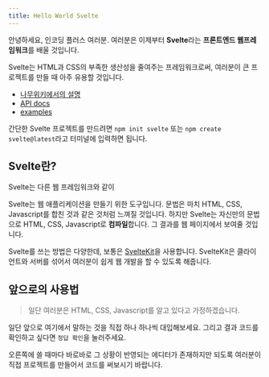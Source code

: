 ```yaml
---
title: Hello World Svelte
---
```


안녕하세요, 인코딩 플러스 여러분. 여러분은 이제부터 **Svelte**라는 **프론트엔드 웹프레임워크**를 배울 것입니다.

Svelte는 HTML과 CSS의 부족한 생산성을 줄여주는 프레임워크로써, 여러분이 큰 프로젝트를 만들 때 아주 유용할 것입니다.

- [나무위키에서의 설명](https://namu.wiki/w/Svelte)
- [API docs](https://svelte.dev/docs)
- [examples](https://svelte.dev/examples)

간단한 Svelte 프로젝트를 만드려면 `npm init svelte` 또는 `npm create svelte@latest`라고 터미널에 입력하면 됩니다.



## Svelte란?

Svelte는 다른 웹 프레임워크와 같이

Svelte는 웹 애플리케이션을 만들기 위한 도구입니다. 문법은 마치 HTML, CSS, Javascript를 합친 것과 같은 것처럼 느껴질 것입니다. 하지만 Svelte는 자신만의 문법으로 HTML, CSS, Javascript로 **컴파일**합니다. 그 결과를 웹 페이지에서 보여줄 것입니다.

Svelte를 쓰는 방법은 다양한데, 보통은 [SvelteKit](https://kit.svelte.dev)을 사용합니다. SvelteKit은 클라이언트와 서버를 섞어서 여러분이 쉽게 웹 개발을 할 수 있도록 해줍니다. 



## 앞으로의 사용법

> 일단 여러분은 HTML, CSS, Javascript를 알고 있다고 가정하겠습니다.

일단 앞으로 여기에서 말하는 것을 직접 하나 하나씩 대입해보세요. 그리고 결과 코드를 확인하고 싶다면 `정답 확인`을 눌러주세요.

오른쪽에 쓸 때마다 바로바로 그 상황이 반영되는 에디터가 존재하지만 되도록 여러분이 직접 프로젝트를 만들어서 코드를 써보시기 바랍니다.